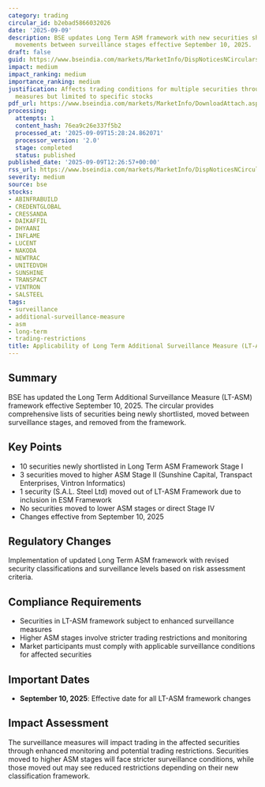 ```yaml
---
category: trading
circular_id: b2ebad5866032026
date: '2025-09-09'
description: BSE updates Long Term ASM framework with new securities shortlisted and
  movements between surveillance stages effective September 10, 2025.
draft: false
guid: https://www.bseindia.com/markets/MarketInfo/DispNoticesNCirculars.aspx?Noticeid={7AF96E70-FECE-44ED-A3E5-37D289415B80}&noticeno=20250909-49&dt=09/09/2025&icount=49&totcount=67&flag=0
impact: medium
impact_ranking: medium
importance_ranking: medium
justification: Affects trading conditions for multiple securities through surveillance
  measures but limited to specific stocks
pdf_url: https://www.bseindia.com/markets/MarketInfo/DownloadAttach.aspx?id=20250909-49&attachedId=b1960d21-8361-4ce6-a25b-52cce23c5cec
processing:
  attempts: 1
  content_hash: 76ea9c26e337f5b2
  processed_at: '2025-09-09T15:28:24.862071'
  processor_version: '2.0'
  stage: completed
  status: published
published_date: '2025-09-09T12:26:57+00:00'
rss_url: https://www.bseindia.com/markets/MarketInfo/DispNoticesNCirculars.aspx?Noticeid={7AF96E70-FECE-44ED-A3E5-37D289415B80}&noticeno=20250909-49&dt=09/09/2025&icount=49&totcount=67&flag=0
severity: medium
source: bse
stocks:
- ABINFRABUILD
- CREDENTGLOBAL
- CRESSANDA
- DAIKAFFIL
- DHYAANI
- INFLAME
- LUCENT
- NAKODA
- NEWTRAC
- UNITEDVDH
- SUNSHINE
- TRANSPACT
- VINTRON
- SALSTEEL
tags:
- surveillance
- additional-surveillance-measure
- asm
- long-term
- trading-restrictions
title: Applicability of Long Term Additional Surveillance Measure (LT-ASM)
---
```


## Summary

BSE has updated the Long Term Additional Surveillance Measure (LT-ASM) framework effective September 10, 2025. The circular provides comprehensive lists of securities being newly shortlisted, moved between surveillance stages, and removed from the framework.

## Key Points

- 10 securities newly shortlisted in Long Term ASM Framework Stage I
- 3 securities moved to higher ASM Stage II (Sunshine Capital, Transpact Enterprises, Vintron Informatics)
- 1 security (S.A.L. Steel Ltd) moved out of LT-ASM Framework due to inclusion in ESM Framework
- No securities moved to lower ASM stages or direct Stage IV
- Changes effective from September 10, 2025

## Regulatory Changes

Implementation of updated Long Term ASM framework with revised security classifications and surveillance levels based on risk assessment criteria.

## Compliance Requirements

- Securities in LT-ASM framework subject to enhanced surveillance measures
- Higher ASM stages involve stricter trading restrictions and monitoring
- Market participants must comply with applicable surveillance conditions for affected securities

## Important Dates

- **September 10, 2025**: Effective date for all LT-ASM framework changes

## Impact Assessment

The surveillance measures will impact trading in the affected securities through enhanced monitoring and potential trading restrictions. Securities moved to higher ASM stages will face stricter surveillance conditions, while those moved out may see reduced restrictions depending on their new classification framework.